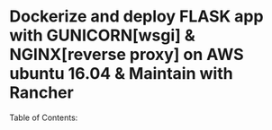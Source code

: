# Dockerize and deploy FLASK app with GUNICORN[wsgi] & NGINX[reverse proxy] on AWS ubuntu 16.04 & Maintain with Rancher


Table of Contents:

